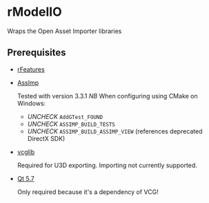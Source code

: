 # rModelIO
Wraps the Open Asset Importer libraries

## Prerequisites
- [rFeatures](../../../rFeatures)
- [AssImp](https://github.com/assimp)

    Tested with version 3.3.1 *NB* When configuring using CMake on Windows:
    - *UNCHECK* `AddGTest_FOUND`
    - *UNCHECK* `ASSIMP_BUILD_TESTS`
    - *UNCHECK* `ASSIMP_BUILD_ASSIMP_VIEW` (references deprecated DirectX SDK)

- [vcglib](http://vcg.isti.cnr.it/vcglib)

    Required for U3D exporting. Importing not currently supported.

- [Qt 5.7](https://www.qt.io)

    Only required because it's a dependency of VCG!
